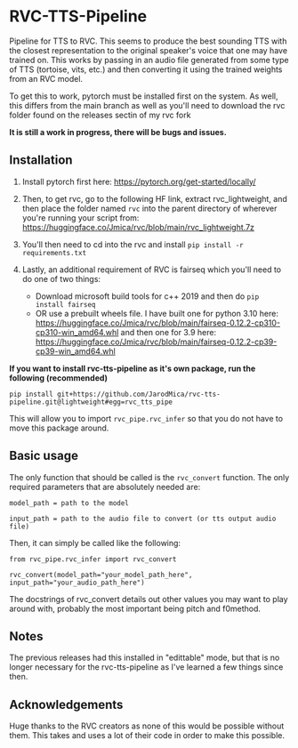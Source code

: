 # RVC-TTS-Pipeline
Pipeline for TTS to RVC.  This seems to produce the best sounding TTS with the closest representation to the original speaker's voice that one may have trained on.  This works by passing in an audio file generated from some type of TTS (tortoise, vits, etc.) and then converting it using the trained weights from an RVC model.  

To get this to work, pytorch must be installed first on the system.  As well, this differs from the main branch as well as you'll need to download the rvc folder found on the releases sectin of my rvc fork

**It is still a work in progress, there will be bugs and issues.**

## Installation

1. Install pytorch first here: https://pytorch.org/get-started/locally/

2. Then, to get rvc, go to the following HF link, extract rvc_lightweight, and then place the folder named ```rvc``` into the parent directory of wherever you're running your script from: https://huggingface.co/Jmica/rvc/blob/main/rvc_lightweight.7z
3. You'll then need to cd into the rvc and install ```pip install -r requirements.txt```
4. Lastly, an additional requirement of RVC is fairseq which you'll need to do one of two things:
   - Download microsoft build tools for c++ 2019 and then do ```pip install fairseq```
   - OR use a prebuilt wheels file.  I have built one for python 3.10 here: https://huggingface.co/Jmica/rvc/blob/main/fairseq-0.12.2-cp310-cp310-win_amd64.whl and then one for 3.9 here: https://huggingface.co/Jmica/rvc/blob/main/fairseq-0.12.2-cp39-cp39-win_amd64.whl

**If you want to install rvc-tts-pipeline as it's own package, run the following (recommended)**

```
pip install git+https://github.com/JarodMica/rvc-tts-pipeline.git@lightweight#egg=rvc_tts_pipe
```

This will allow you to import ```rvc_pipe.rvc_infer``` so that you do not have to move this package around.

## Basic usage
The only function that should be called is the ```rvc_convert``` function.  The only required parameters that are absolutely needed are:

```model_path = path to the model```

```input_path = path to the audio file to convert (or tts output audio file)```

Then, it can simply be called like the following:

```
from rvc_pipe.rvc_infer import rvc_convert

rvc_convert(model_path="your_model_path_here", input_path="your_audio_path_here")
```

The docstrings of rvc_convert details out other values you may want to play around with, probably the most important being pitch and f0method.

## Notes
The previous releases had this installed in "edittable" mode, but that is no longer necessary for the rvc-tts-pipeline as I've learned a few things since then.

## Acknowledgements
Huge thanks to the RVC creators as none of this would be possible without them.  This takes and uses a lot of their code in order to make this possible.
